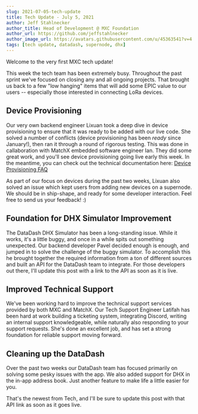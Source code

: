 ```yaml
---
slug: 2021-07-05-tech-update
title: Tech Update - July 5, 2021
author: Jeff Stahlnecker
author_title: Head of Development @ MXC Foundation
author_url: https://github.com/jeffstahlnecker
author_image_url: https://avatars.githubusercontent.com/u/45363541?v=4
tags: [tech update, datadash, supernode, dhx]
---
```


Welcome to the very first MXC tech update!

This week the tech team has been extremely busy. Throughout the past sprint we've focused on closing any and all ongoing projects. That brought us back to a few "low hanging" items that will add some EPIC value to our users -- especially those interested in connecting LoRa devices. 

## Device Provisioning
Our very own backend engineer Lixuan took a deep dive in device provisioning to ensure that it was ready to be added with our live code. She solved a number of conflicts (device provisioning has been *ready* since January!), then ran it through a round of rigorous testing. This was done in callaboration with MatchX embedded software engineer Ian. They did some great work, and you'll see device provisioning going live early this week. In the meantime, you can check out the technical documentation here: [Device Provisioning FAQ](/docs/tutorials/devices/provisioning)

As part of our focus on devices during the past two weeks, Lixuan also solved an issue which kept users from adding new devices on a supernode. We should be in ship-shape, and ready for some developer interaction. Feel free to send us your feedback! :) 

## Foundation for DHX Simulator Improvement
The DataDash DHX Simulator has been a long-standing issue. While it works, it's a little buggy, and once in a while spits out something unexpected. Our backend developer Pavel decided enough is enough, and jumped in to solve the challenge of the buggy simulator. To accomplish this he brought together the required information from a ton of different sources and built an API for the DataDash team to integrate. For those developers out there, I'll update this post with a link to the API as soon as it is live. 

## Improved Technical Support
We've been working hard to improve the technical support services provided by both MXC and MatchX. Our Tech Support Engineer Latifah has been hard at work building a ticketing system, integrating Discord, writing an internal support knowledgeable, while naturally also responding to your support requests. She's done an excellent job, and has set a strong foundation for reliable support moving forward.

## Cleaning up the DataDash
Over the past two weeks our DataDash team has focused primarily on solving some pesky issues with the app. We also added support for DHX in the in-app address book. Just another feature to make life a little easier for you. 

That's the newest from Tech, and I'll be sure to update this post with that API link as soon as it goes live. 